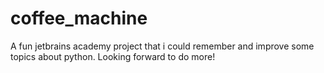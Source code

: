 # coffee_machine
A fun jetbrains academy project that i could remember and improve some topics about python. Looking forward to do more!
